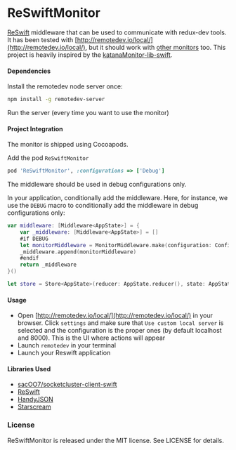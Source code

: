 # ReSwiftMonitor

[ReSwift](https://github.com/ReSwift/ReSwift) middleware that can be used to communicate with redux-dev tools. It has been tested with  [http://remotedev.io/local/](http://remotedev.io/local/), but it should work with [other monitors]( https://github.com/zalmoxisus/remote-redux-devtools#monitoring) too.
This project is heavily inspired by the [katanaMonitor-lib-swift](https://github.com/bolismauro/katanaMonitor-lib-swift). 

#### Dependencies 

Install the remotedev node server once:

```sh
npm install -g remotedev-server
```

Run the server (every time you want to use the monitor)

#### Project Integration
The monitor is shipped using Cocoapods.

Add the pod `ReSwiftMonitor`

```ruby
pod 'ReSwiftMonitor', :configurations => ['Debug']
```

The middleware should be used in debug configurations only.

In your application, conditionally add the middleware. Here, for instance, we use the `DEBUG` macro to conditionally add the middleware in debug configurations only:

```swift
var middleware: [Middleware<AppState>] = {
    var _middleware: [Middleware<AppState>] = []
    #if DEBUG
    let monitorMiddleware = MonitorMiddleware.make(configuration: Configuration())
    _middleware.append(monitorMiddleware)
    #endif
    return _middleware
}()

let store = Store<AppState>(reducer: AppState.reducer(), state: AppState(), middleware: middleware)

```



#### Usage

* Open [http://remotedev.io/local/](http://remotedev.io/local/) in your browser. Click `settings` and make sure that `Use custom local server` is selected and the configuration is the proper ones (by default localhost and 8000). This is the UI where actions will appear
* Launch `remotedev` in your terminal
* Launch your Reswift application

#### Libraries Used
- [sacOO7/socketcluster-client-swift](https://github.com/sacOO7/socketcluster-client-swift)
- [ReSwift](https://github.com/ReSwift/ReSwift)
- [HandyJSON](https://github.com/alibaba/HandyJSON)
- [Starscream](https://github.com/daltoniam/Starscream)

### License

ReSwiftMonitor is released under the MIT license. See LICENSE for details.
